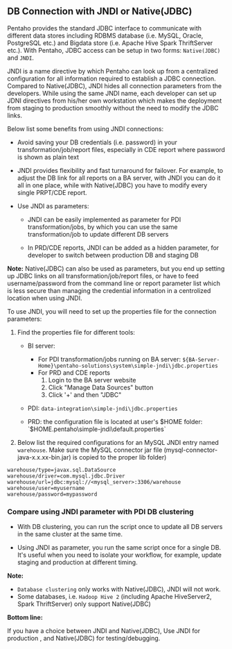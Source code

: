 ## DB Connection with JNDI or Native(JDBC) ##

Pentaho provides the standard JDBC interface to communicate with different data stores including
RDBMS database (i.e. MySQL, Oracle, PostgreSQL etc.) and Bigdata store (i.e. Apache Hive
Spark ThriftServer etc.). With Pentaho, JDBC access can be setup in two forms: `Native(JDBC)` and `JNDI`.

JNDI is a name directive by which Pentaho can look up from a centralized configuration for all 
information required to establish a JDBC connection. Compared to Native(JDBC), JNDI hides all 
connection parameters from the developers. While using the same JNDI name, each developer can set 
up JDNI directives from his/her own workstation which makes the deployment from staging to
production smoothly without the need to modify the JDBC links. 

Below list some benefits from using JNDI connections:

+ Avoid saving your DB credentials (i.e. password) in your transformation/job/report files, especially 
  in CDE report where password is shown as plain text

+ JNDI provides flexibility and fast turnaround for failover. For example, to adjust the DB link for 
  all reports on a BA server, with JNDI you can do it all in one place, while with Native(JDBC) you 
  have to modify every single PRPT/CDE report.

+ Use JNDI as parameters:
  + JNDI can be easily implemented as parameter for PDI transformation/jobs, by which you 
    can use the same transformation/job to update different DB servers

  + In PRD/CDE reports, JNDI can be added as a hidden parameter, for developer to switch between
    production DB and staging DB

**Note:** Native(JDBC) can also be used as parameters, but you end up setting up JDBC links on all 
transformation/job/report files, or have to feed username/password from the command line
or report parameter list which is less secure than managing the credential information in a centrolized 
location when using JNDI. 

To use JNDI, you will need to set up the properties file for the connection parameters:
1. Find the properties file for different tools:
   + BI server: 
     + For PDI transformation/jobs running on BA server: 
       `${BA-Server-Home}\pentaho-solutions\system\simple-jndi\jdbc.properties`
     + For PRD and CDE reports
       1. Login to the BA server website
       2. Click "Manage Data Sources" button
       3. Click '+' and then "JDBC"

   + PDI: `data-integration\simple-jndi\jdbc.properties`
   + PRD: the configuration file is located at user's $HOME folder: 
     `$HOME\.pentaho\simple-jndi\default.properties`

2. Below list the required configurations for an MySQL JNDI entry named `warehouse`. Make sure 
   the MySQL connector jar file (mysql-connector-java-x.x.xx-bin.jar) is copied to the proper lib folder)
```
warehouse/type=javax.sql.DataSource
warehouse/driver=com.mysql.jdbc.Driver
warehouse/url=jdbc:mysql://<mysql_server>:3306/warehouse
warehouse/user=myusername
warehouse/password=mypassword
```

### Compare using JNDI parameter with PDI DB clustering ###
+ With DB clustering, you can run the script once to update all DB servers in the same cluster at the same time. 

+ Using JNDI as parameter, you run the same script once for a single DB. It's useful when you need 
  to isolate your workflow, for example, update staging and production at different timing.

**Note:**

+ `Database clustering` only works with Native(JDBC), JNDI will not work.
+ Some databases, i.e. `Hadoop Hive 2` (including Apache HiveServer2, Spark ThriftServer) 
  only support Native(JDBC)


**Bottom line:** 

If you have a choice between JNDI and Native(JDBC), Use JNDI for production
, and Native(JDBC) for testing/debugging. 

